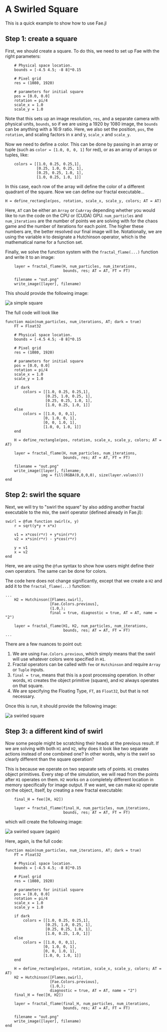 # A Swirled Square

This is a quick example to show how to use Fae.jl

## Step 1: create a square

First, we should create a square.
To do this, we need to set up Fae with the right parameters:

```
    # Physical space location. 
    bounds = [-4.5 4.5; -8 8]*0.15

    # Pixel grid
    res = (1080, 1920)

    # parameters for initial square
    pos = [0.0, 0.0]
    rotation = pi/4
    scale_x = 1.0
    scale_y = 1.0
```

Note that this sets up an image resolution, `res`, and a separate camera with physical units, `bounds`, so if we are using a 1920 by 1080 image, the `bounds` can be anything with a 16:9 ratio.
Here, we also set the position, `pos`, the `rotation`, and scaling factors in x and y, `scale_x` and `scale_y`.

Now we need to define a color.
This can be done by passing in an array or tuple (such as `color = [1.0, 0, 0, 1]` for red), or as an array of arrays or tuples, like:

```
    colors = [[1.0, 0.25, 0.25,1],
              [0.25, 1.0, 0.25, 1],
              [0.25, 0.25, 1.0, 1],
              [1.0, 0.25, 1.0, 1]]

```

In this case, each row of the array will define the color of a different quadrant of the square.
Now we can define our fractal executable...

```
H = define_rectangle(pos, rotation, scale_x, scale_y, colors; AT = AT)
```

Here, `AT` can be either an `Array` or `CuArray` depending whether you would like to run the code on the CPU or (CUDA) GPU.
`num_particles` and `num_iterations` are the number of points we are solving with for the chaos game and the number of iterations for each point.
The higher these numbers are, the better resolved our final image will be.
Notationally, we are using the variable `H` to designate a Hutchinson operator, which is the mathematical name for a function set.

Finally, we solve the function system with the `fractal_flame(...)` function and write it to an image:

```
    layer = fractal_flame(H, num_particles, num_iterations,
                          bounds, res; AT = AT, FT = FT)

    filename = "out.png"
    write_image([layer], filename)

```

This should provide the following image:

![a simple square](res/swirled_square_1.png)

The full code will look like 

```
function main(num_particles, num_iterations, AT; dark = true)
    FT = Float32

    # Physical space location. 
    bounds = [-4.5 4.5; -8 8]*0.15

    # Pixel grid
    res = (1080, 1920)

    # parameters for initial square
    pos = [0.0, 0.0]
    rotation = pi/4
    scale_x = 1.0
    scale_y = 1.0

    if dark
        colors = [[1.0, 0.25, 0.25,1],
                  [0.25, 1.0, 0.25, 1],
                  [0.25, 0.25, 1.0, 1],
                  [1.0, 0.25, 1.0, 1]]
    else
        colors = [[1.0, 0, 0,1],
                 [0, 1.0, 0, 1],
                 [0, 0, 1.0, 1],
                 [1.0, 0, 1.0, 1]]
    end

    H = define_rectangle(pos, rotation, scale_x, scale_y, colors; AT = AT)

    layer = fractal_flame(H, num_particles, num_iterations,
                          bounds, res; AT = AT, FT = FT)

    filename = "out.png"
    write_image([layer], filename;
                img = fill(RGBA(0,0,0,0), size(layer.values)))
end

```

## Step 2: swirl the square

Next, we will try to "swirl the square" by also adding another fractal executable to the mix, the swirl operator (defined already in Fae.jl):

```
swirl = @fum function swirl(x, y)
    r = sqrt(y*y + x*x)

    v1 = x*cos(r*r) + y*sin(r*r)
    v2 = x*sin(r*r) - y*cos(r*r)

    y = v1
    x = v2
end
```

Here, we are using the `@fum` syntax to show how users might define their own operators.
The same can be done for colors.

The code here does not change significantly, except that we create a `H2` and add it to the `fractal_flame(...)` function:

```
...
    H2 = Hutchinson([Flames.swirl],
                    [Fae.Colors.previous],
                    (1.0,);
                    final = true, diagnostic = true, AT = AT, name = "2")

    layer = fractal_flame(H1, H2, num_particles, num_iterations,
                          bounds, res; AT = AT, FT = FT)
...
```

There are a few nuances to point out:

1. We are using `Fae.Colors.previous`, which simply means that the swirl will use whatever colors were specified in `H1`.
2. Fractal operators can be called with `fee` or `Hutchinson` and require `Array` or `Tuple` inputs.
3. `final = true`, means that this is a post processing operation. In other words, `H1` creates the object primitive (square), and `H2` always operates on that square.
4. We are specifying the Floating Type, `FT`, as `Float32`, but that is not necessary.

Once this is run, it should provide the following image:

![a swirled square](res/swirled_square_2.png)

## Step 3: a different kind of swirl

Now some people might be scratching their heads at the previous result.
If we are solving with both `H1` and `H2`, why does it look like two separate actions instead of one combined one?
In other words, why is the swirl so clearly different than the square operation?

This is because we operate on two separate sets of points.
`H1` creates object primitives. Every step of the simulation, we will read from the points after `H1` operates on them.
`H2` works on a completely different location in memory specifically for image output.
If we want, we can make `H2` operate on the object, itself, by creating a new fractal executable:

```
    final_H = fee([H, H2])

    layer = fractal_flame(final_H, num_particles, num_iterations,
                          bounds, res; AT = AT, FT = FT)
```

which will create the following image:

![a swirled square (again)](res/swirled_square_3.png)

Here, again, is the full code:

```
function main(num_particles, num_iterations, AT; dark = true)
    FT = Float32

    # Physical space location. 
    bounds = [-4.5 4.5; -8 8]*0.15

    # Pixel grid
    res = (1080, 1920)

    # parameters for initial square
    pos = [0.0, 0.0]
    rotation = pi/4
    scale_x = 1.0
    scale_y = 1.0

    if dark
        colors = [[1.0, 0.25, 0.25,1],
                  [0.25, 1.0, 0.25, 1],
                  [0.25, 0.25, 1.0, 1],
                  [1.0, 0.25, 1.0, 1]]
    else
        colors = [[1.0, 0, 0,1],
                 [0, 1.0, 0, 1],
                 [0, 0, 1.0, 1],
                 [1.0, 0, 1.0, 1]]
    end

    H = define_rectangle(pos, rotation, scale_x, scale_y, colors; AT = AT)
    H2 = Hutchinson([Flames.swirl],
                    [Fae.Colors.previous],
                    (1.0,);
                    diagnostic = true, AT = AT, name = "2")
    final_H = fee([H, H2])

    layer = fractal_flame(final_H, num_particles, num_iterations,
                          bounds, res; AT = AT, FT = FT)

    filename = "out.png"
    write_image([layer], filename)
end

```
